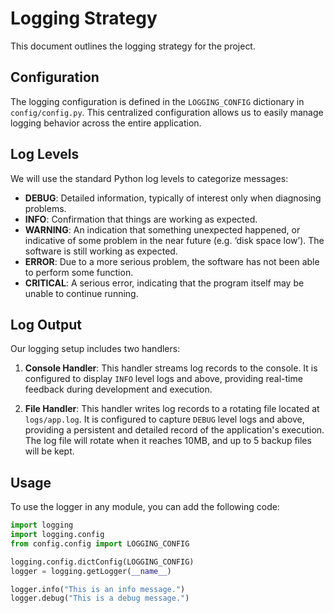 # Logging Strategy

This document outlines the logging strategy for the project.

## Configuration

The logging configuration is defined in the `LOGGING_CONFIG` dictionary in `config/config.py`. This centralized configuration allows us to easily manage logging behavior across the entire application.

## Log Levels

We will use the standard Python log levels to categorize messages:

*   **DEBUG**: Detailed information, typically of interest only when diagnosing problems.
*   **INFO**: Confirmation that things are working as expected.
*   **WARNING**: An indication that something unexpected happened, or indicative of some problem in the near future (e.g. ‘disk space low’). The software is still working as expected.
*   **ERROR**: Due to a more serious problem, the software has not been able to perform some function.
*   **CRITICAL**: A serious error, indicating that the program itself may be unable to continue running.

## Log Output

Our logging setup includes two handlers:

1.  **Console Handler**: This handler streams log records to the console. It is configured to display `INFO` level logs and above, providing real-time feedback during development and execution.

2.  **File Handler**: This handler writes log records to a rotating file located at `logs/app.log`. It is configured to capture `DEBUG` level logs and above, providing a persistent and detailed record of the application's execution. The log file will rotate when it reaches 10MB, and up to 5 backup files will be kept.

## Usage

To use the logger in any module, you can add the following code:

```python
import logging
import logging.config
from config.config import LOGGING_CONFIG

logging.config.dictConfig(LOGGING_CONFIG)
logger = logging.getLogger(__name__)

logger.info("This is an info message.")
logger.debug("This is a debug message.")
```
